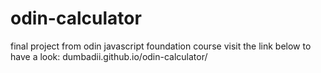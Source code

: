 # odin-calculator

final project from odin javascript foundation course
visit the link below to have a look:
dumbadii.github.io/odin-calculator/
